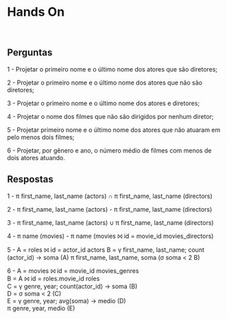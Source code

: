 # Hands On 

<br>

## Perguntas

1 - Projetar o primeiro nome e o último nome dos atores que são diretores;

2 - Projetar o primeiro nome e o último nome dos atores que não são diretores;

3 - Projetar o primeiro nome e o último nome dos atores e diretores;

4 - Projetar o nome dos filmes que não são dirigidos por nenhum diretor;

5 - Projetar primeiro nome e o último nome dos atores que não atuaram em pelo menos dois filmes;

6 - Projetar, por gênero e ano, o número médio de filmes com menos de dois atores atuando.

## Respostas

1 - π first_name, last_name (actors) ∩ π first_name, last_name (directors)

2 - π first_name, last_name (actors) - π first_name, last_name (directors)

3 - π first_name, last_name (actors) ∪ π first_name, last_name (directors)

4 - π name (movies) - π name (movies ⨝ id = movie_id movies_directors)

5 - A = roles ⨝ id = actor_id actors
B = γ first_name, last_name; count (actor_id) → soma (A)
π first_name, last_name, soma (σ soma < 2 B)  

6 - A = movies ⨝ id = movie_id movies_genres  
B = A ⨝ id = roles.movie_id roles  
C = γ genre, year; count(actor_id) → soma (B)  
D = σ soma < 2 (C)  
E = γ genre, year; avg(soma) → medio (D)  
π genre, year, medio (E)   